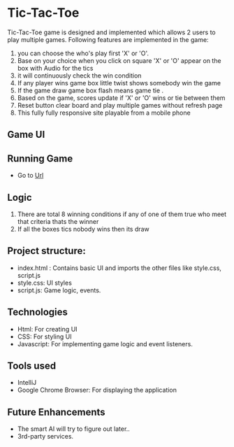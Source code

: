 
# Tic-Tac-Toe
Tic-Tac-Toe game is designed and implemented which allows 2 users to play multiple games. Following features are implemented in the game:
1. you can choose the who's play first 'X' or 'O'.
2. Base on your choice when you click on square 'X' or 'O' appear on the box with Audio for the tics
3. it will continuously check the win condition
4.  If any player wins game box little twist shows somebody win the game
5. If the game draw game box  flash means game tie .
6. Based on the game, scores update if 'X' or 'O' wins or tie between them
7. Reset button clear board and play multiple games without refresh page
8. This fully fully responsive site playable from a mobile phone

## Game UI

## Running Game
- Go to [Url](https://github.com/Bhartigupta1587/Tic-Tac-Toe)



## Logic
1. There are total 8 winning conditions if any of one of them true who meet that criteria thats the winner
2. If all the boxes tics nobody wins then its draw


## Project structure:
- index.html : Contains basic UI and imports the other files like style.css, script.js
- style.css: UI styles
- script.js: Game logic, events.

## Technologies
- Html: For creating UI
- CSS: For styling UI
- Javascript: For implementing game logic and event listeners.

## Tools used
- IntelliJ
-  Google Chrome Browser: For displaying the application

## Future Enhancements

- The smart AI will try to figure out later..
- 3rd-party services.


